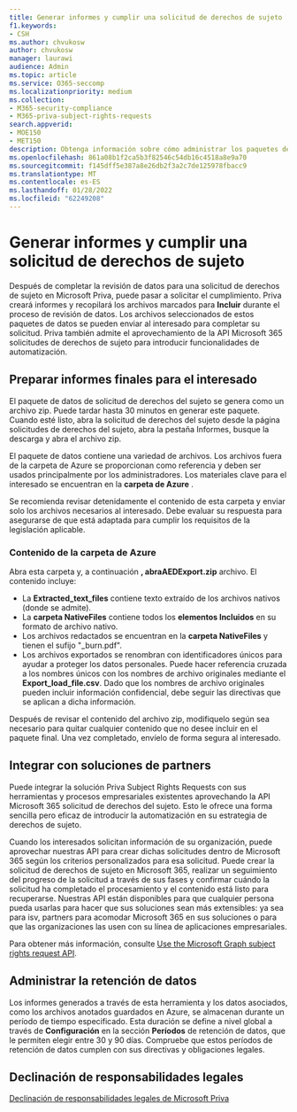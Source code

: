 ```yaml
---
title: Generar informes y cumplir una solicitud de derechos de sujeto
f1.keywords:
- CSH
ms.author: chvukosw
author: chvukosw
manager: laurawi
audience: Admin
ms.topic: article
ms.service: O365-seccomp
ms.localizationpriority: medium
ms.collection:
- M365-security-compliance
- M365-priva-subject-rights-requests
search.appverid:
- MOE150
- MET150
description: Obtenga información sobre cómo administrar los paquetes de datos creados por Microsoft Priva para solicitudes de derechos de sujeto y cumplir la solicitud al interesado.
ms.openlocfilehash: 861a08b1f2ca5b3f82546c54db16c4518a8e9a70
ms.sourcegitcommit: f145dff5e387a8e26db2f3a2c7de125978fbacc9
ms.translationtype: MT
ms.contentlocale: es-ES
ms.lasthandoff: 01/28/2022
ms.locfileid: "62249208"
---
```

# <a name="generate-reports-and-fulfill-a-subject-rights-request"></a>Generar informes y cumplir una solicitud de derechos de sujeto

Después de completar la revisión de datos para una solicitud de derechos de sujeto en Microsoft Priva, puede pasar a solicitar el cumplimiento. Priva creará informes y recopilará los archivos marcados para **Incluir** durante el proceso de revisión de datos. Los archivos seleccionados de estos paquetes de datos se pueden enviar al interesado para completar su solicitud. Priva también admite el aprovechamiento de la API Microsoft 365 solicitudes de derechos de sujeto para introducir funcionalidades de automatización.

## <a name="prepare-final-reports-for-the-data-subject"></a>Preparar informes finales para el interesado

El paquete de datos de solicitud de derechos del sujeto se genera como un archivo zip. Puede tardar hasta 30 minutos en generar este paquete. Cuando esté listo, abra la solicitud de derechos del sujeto desde la página solicitudes de derechos del sujeto, abra  la pestaña Informes, busque la descarga y abra el archivo zip.

El paquete de datos contiene una variedad de archivos. Los archivos fuera de la carpeta de Azure se proporcionan como referencia y deben ser usados principalmente por los administradores. Los materiales clave para el interesado se encuentran en la **carpeta de Azure** .

Se recomienda revisar detenidamente el contenido de esta carpeta y enviar solo los archivos necesarios al interesado. Debe evaluar su respuesta para asegurarse de que está adaptada para cumplir los requisitos de la legislación aplicable.

### <a name="azure-folder-contents"></a>Contenido de la carpeta de Azure

Abra esta carpeta y, a continuación **, abraAEDExport.zip** archivo. El contenido incluye:

- La **Extracted_text_files** contiene texto extraído de los archivos nativos (donde se admite).
- La **carpeta NativeFiles** contiene todos los **elementos Incluidos** en su formato de archivo nativo.
- Los archivos redactados se encuentran en la **carpeta NativeFiles** y tienen el sufijo "_burn.pdf".
- Los archivos exportados se renombran con identificadores únicos para ayudar a proteger los datos personales. Puede hacer referencia cruzada a los nombres únicos con los nombres de archivo originales mediante el **Export_load_file.csv**. Dado que los nombres de archivo originales pueden incluir información confidencial, debe seguir las directivas que se aplican a dicha información.

Después de revisar el contenido del archivo zip, modifiquelo según sea necesario para quitar cualquier contenido que no desee incluir en el paquete final. Una vez completado, envíelo de forma segura al interesado.

## <a name="integrate-with-partner-solutions"></a>Integrar con soluciones de partners

Puede integrar la solución Priva Subject Rights Requests con sus herramientas y procesos empresariales existentes aprovechando la API Microsoft 365 solicitud de derechos del sujeto. Esto le ofrece una forma sencilla pero eficaz de introducir la automatización en su estrategia de derechos de sujeto.

Cuando los interesados solicitan información de su organización, puede aprovechar nuestras API para crear dichas solicitudes dentro de Microsoft 365 según los criterios personalizados para esa solicitud. Puede crear la solicitud de derechos de sujeto en Microsoft 365, realizar un seguimiento del progreso de la solicitud a través de sus fases y confirmar cuándo la solicitud ha completado el procesamiento y el contenido está listo para recuperarse. Nuestras API están disponibles para que cualquier persona pueda usarlas para hacer que sus soluciones sean más extensibles: ya sea para isv, partners para acomodar Microsoft 365 en sus soluciones o para que las organizaciones las usen con su línea de aplicaciones empresariales.

Para obtener más información, consulte [Use the Microsoft Graph subject rights request API](/graph/api/resources/subjectrightsrequest-subjectrightsrequestapioverview).

## <a name="manage-data-retention"></a>Administrar la retención de datos

Los informes generados a través de esta herramienta y los datos asociados, como los archivos anotados guardados en Azure, se almacenan durante un período de tiempo especificado. Esta duración se define a nivel global a través de **Configuración** en la sección **Períodos** de retención de datos, que le permiten elegir entre 30 y 90 días. Compruebe que estos períodos de retención de datos cumplen con sus directivas y obligaciones legales.

## <a name="legal-disclaimer"></a>Declinación de responsabilidades legales

[Declinación de responsabilidades legales de Microsoft Priva](priva-disclaimer.md)
